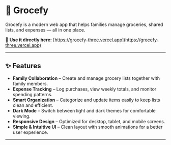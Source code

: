 # 🛒 Grocefy

Grocefy is a modern web app that helps families manage groceries, shared lists, and expenses — all in one place.

🔗 **Use it directly here:** [https://grocefy-three.vercel.app](https://grocefy-three.vercel.app)

---

## ✨ Features

- **Family Collaboration** – Create and manage grocery lists together with family members.  
- **Expense Tracking** – Log purchases, view weekly totals, and monitor spending patterns.  
- **Smart Organization** – Categorize and update items easily to keep lists clean and efficient.  
- **Dark Mode** – Switch between light and dark themes for comfortable viewing.  
- **Responsive Design** – Optimized for desktop, tablet, and mobile screens.  
- **Simple & Intuitive UI** – Clean layout with smooth animations for a better user experience.

---
